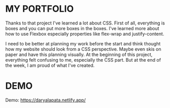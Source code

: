 # MY PORTFOLIO

Thanks to that project I've learned a lot about CSS. First of all, everything is boxes and you can put more boxes in the boxes. 
I've learned more about how to use Flexbox especially properties like flex-wrap and justify-content. 

I need to be better at planning my work before the start and think thought how my website should look from a CSS perspective. Maybe even skis on paper and have this planning visually. 
At the beginning of this project, everything felt confusing to me, especially the CSS part. But at the end of the week, I am proud of what I've created.

# DEMO
Demo: https://daryalapata.netlify.app/